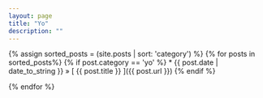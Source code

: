 ```yaml
---
layout: page
title: "Yo"
description: ""
---
```

{% assign sorted_posts = (site.posts | sort: 'category') %}
{% for posts in sorted_posts%}
 {% if post.category == 'yo' %}
     * {{ post.date | date_to_string }} &raquo; [ {{ post.title }} ]({{ post.url }})
    {% endif %}

{% endfor %}
